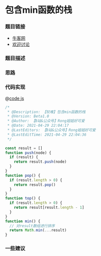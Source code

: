 
# 包含min函数的栈


### 题目链接

- [牛客网]()
- [欢迎讨论]()

### 题目描述


### 思路


### 代码实现

@[code js](@code/algorithm/剑指/栈队列堆/getMinInJSStack.js)

```javascript
/*
 * @Description: 【较难】包含min函数的栈
 * @Version: Beta1.0
 * @Author: 【B站&公众号】Rong姐姐好可爱
 * @Date: 2021-04-29 22:04:17
 * @LastEditors: 【B站&公众号】Rong姐姐好可爱
 * @LastEditTime: 2021-04-29 22:04:36
 */

const result = []
function push(node) {
  if (result) {
    return result.push(node)
  }
}
function pop() {
  if (result.length > 0) {
    return result.pop()
  }
}
function top() {
  if (result.length > 0) {
    return result[result.length - 1]
  }
}
function min() {
  // 对result数组进行排序
  return Math.min(...result)
}


```

### 一些建议
